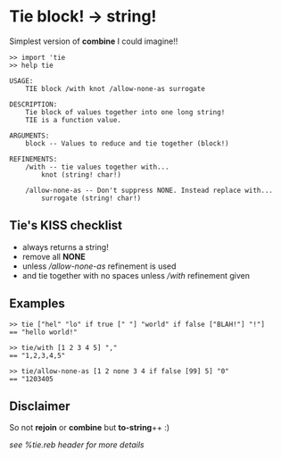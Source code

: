 Tie block! -> string!
=====================

Simplest version of **combine** I could imagine!!

    >> import 'tie
    >> help tie
    
    USAGE:
        TIE block /with knot /allow-none-as surrogate
    
    DESCRIPTION:
        Tie block of values together into one long string!
        TIE is a function value.
    
    ARGUMENTS:
        block -- Values to reduce and tie together (block!)
    
    REFINEMENTS:
        /with -- tie values together with...
            knot (string! char!)

        /allow-none-as -- Don't suppress NONE. Instead replace with...
            surrogate (string! char!)


Tie's KISS checklist
--------------------

* always returns a string!
* remove all **NONE**
* unless */allow-none-as* refinement is used
* and tie together with no spaces unless */with* refinement given


Examples
--------

    >> tie ["hel" "lo" if true [" "] "world" if false ["BLAH!"] "!"] 
    == "hello world!"

    >> tie/with [1 2 3 4 5] ","            
    == "1,2,3,4,5"
    
    >> tie/allow-none-as [1 2 none 3 4 if false [99] 5] "0"
    == "1203405


Disclaimer
----------

So not **rejoin** or **combine** but **to-string**++ :)

*see %tie.reb header for more details*
